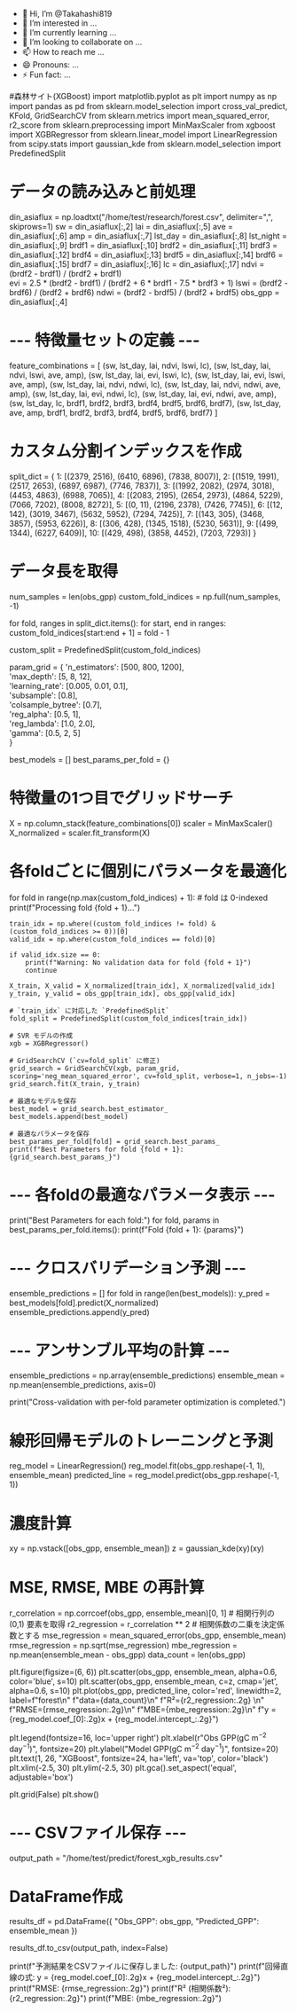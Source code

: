 - 👋 Hi, I’m @Takahashi819
- 👀 I’m interested in ...
- 🌱 I’m currently learning ...
- 💞️ I’m looking to collaborate on ...
- 📫 How to reach me ...
- 😄 Pronouns: ...
- ⚡ Fun fact: ...

<!---
Takahashi819/Takahashi819 is a ✨ special ✨ repository because its `README.md` (this file) appears on your GitHub profile.
You can click the Preview link to take a look at your changes.
--->
#森林サイト(XGBoost)
import matplotlib.pyplot as plt
import numpy as np
import pandas as pd
from sklearn.model_selection import cross_val_predict, KFold, GridSearchCV
from sklearn.metrics import mean_squared_error, r2_score
from sklearn.preprocessing import MinMaxScaler
from xgboost import XGBRegressor
from sklearn.linear_model import LinearRegression
from scipy.stats import gaussian_kde
from sklearn.model_selection import PredefinedSplit

# データの読み込みと前処理
din_asiaflux = np.loadtxt("/home/test/research/forest.csv", delimiter=",", skiprows=1)
sw = din_asiaflux[:,2]
lai = din_asiaflux[:,5]
ave = din_asiaflux[:,6]
amp = din_asiaflux[:,7]
lst_day = din_asiaflux[:,8]
lst_night = din_asiaflux[:,9]
brdf1 = din_asiaflux[:,10]
brdf2 = din_asiaflux[:,11]
brdf3 = din_asiaflux[:,12]
brdf4 = din_asiaflux[:,13]
brdf5 = din_asiaflux[:,14]
brdf6 = din_asiaflux[:,15]
brdf7 = din_asiaflux[:,16]
lc = din_asiaflux[:,17]
ndvi = (brdf2 - brdf1) / (brdf2 + brdf1)  
evi = 2.5 * (brdf2 - brdf1) / (brdf2 + 6 * brdf1 - 7.5 * brdf3 + 1)
lswi = (brdf2 - brdf6) / (brdf2 + brdf6)
ndwi = (brdf2 - brdf5) / (brdf2 + brdf5)
obs_gpp = din_asiaflux[:,4]

# --- 特徴量セットの定義 ---
feature_combinations = [
    (sw, lst_day, lai, ndvi, lswi, lc),
    (sw, lst_day, lai, ndvi, lswi, ave, amp),
    (sw, lst_day, lai, evi, lswi, lc),
    (sw, lst_day, lai, evi, lswi, ave, amp),
    (sw, lst_day, lai, ndvi, ndwi, lc),
    (sw, lst_day, lai, ndvi, ndwi, ave, amp),
    (sw, lst_day, lai, evi, ndwi, lc),
    (sw, lst_day, lai, evi, ndwi, ave, amp),
    (sw, lst_day, lc, brdf1, brdf2, brdf3, brdf4, brdf5, brdf6, brdf7),
    (sw, lst_day, ave, amp, brdf1, brdf2, brdf3, brdf4, brdf5, brdf6, brdf7)
]

# カスタム分割インデックスを作成
split_dict = {
    1: [(2379, 2516), (6410, 6896), (7838, 8007)],
 2: [(1519, 1991), (2517, 2653), (6897, 6987), (7746, 7837)],
 3: [(1992, 2082), (2974, 3018), (4453, 4863), (6988, 7065)],
 4: [(2083, 2195), (2654, 2973), (4864, 5229), (7066, 7202), (8008, 8272)],
 5: [(0, 11), (2196, 2378), (7426, 7745)],
 6: [(12, 142), (3019, 3467), (5632, 5952), (7294, 7425)],
 7: [(143, 305), (3468, 3857), (5953, 6226)],
 8: [(306, 428), (1345, 1518), (5230, 5631)],
 9: [(499, 1344), (6227, 6409)],
 10: [(429, 498), (3858, 4452), (7203, 7293)]
}

# データ長を取得
num_samples = len(obs_gpp)
custom_fold_indices = np.full(num_samples, -1)

for fold, ranges in split_dict.items():
    for start, end in ranges:
        custom_fold_indices[start:end + 1] = fold - 1

custom_split = PredefinedSplit(custom_fold_indices)

param_grid = {
    'n_estimators': [500, 800, 1200],  
    'max_depth': [5, 8, 12],  
    'learning_rate': [0.005, 0.01, 0.1],  
    'subsample': [0.8],  
    'colsample_bytree': [0.7],  
    'reg_alpha': [0.5, 1],  
    'reg_lambda': [1.0, 2.0],  
    'gamma': [0.5, 2, 5]  
}

best_models = []
best_params_per_fold = {}

# 特徴量の1つ目でグリッドサーチ
X = np.column_stack(feature_combinations[0])
scaler = MinMaxScaler()
X_normalized = scaler.fit_transform(X)

# 各foldごとに個別にパラメータを最適化
for fold in range(np.max(custom_fold_indices) + 1):  # fold は 0-indexed
    print(f"Processing fold {fold + 1}...")

    train_idx = np.where((custom_fold_indices != fold) & (custom_fold_indices >= 0))[0]
    valid_idx = np.where(custom_fold_indices == fold)[0]

    if valid_idx.size == 0:
        print(f"Warning: No validation data for fold {fold + 1}")
        continue

    X_train, X_valid = X_normalized[train_idx], X_normalized[valid_idx]
    y_train, y_valid = obs_gpp[train_idx], obs_gpp[valid_idx]

    # `train_idx` に対応した `PredefinedSplit`
    fold_split = PredefinedSplit(custom_fold_indices[train_idx])

    # SVR モデルの作成
    xgb = XGBRegressor()

    # GridSearchCV (`cv=fold_split` に修正)
    grid_search = GridSearchCV(xgb, param_grid, scoring='neg_mean_squared_error', cv=fold_split, verbose=1, n_jobs=-1)
    grid_search.fit(X_train, y_train)

    # 最適なモデルを保存
    best_model = grid_search.best_estimator_
    best_models.append(best_model)

    # 最適なパラメータを保存
    best_params_per_fold[fold] = grid_search.best_params_
    print(f"Best Parameters for fold {fold + 1}: {grid_search.best_params_}")

# --- 各foldの最適なパラメータ表示 ---
print("Best Parameters for each fold:")
for fold, params in best_params_per_fold.items():
    print(f"Fold {fold + 1}: {params}")

# --- クロスバリデーション予測 ---
ensemble_predictions = []
for fold in range(len(best_models)):
    y_pred = best_models[fold].predict(X_normalized)
    ensemble_predictions.append(y_pred)

# --- アンサンブル平均の計算 ---
ensemble_predictions = np.array(ensemble_predictions)
ensemble_mean = np.mean(ensemble_predictions, axis=0)

print("Cross-validation with per-fold parameter optimization is completed.")

# 線形回帰モデルのトレーニングと予測
reg_model = LinearRegression()
reg_model.fit(obs_gpp.reshape(-1, 1), ensemble_mean)
predicted_line = reg_model.predict(obs_gpp.reshape(-1, 1))

# 濃度計算
xy = np.vstack([obs_gpp, ensemble_mean])
z = gaussian_kde(xy)(xy)

# MSE, RMSE, MBE の再計算
r_correlation = np.corrcoef(obs_gpp, ensemble_mean)[0, 1]  # 相関行列の (0,1) 要素を取得
r2_regression = r_correlation ** 2  # 相関係数の二乗を決定係数とする
mse_regression = mean_squared_error(obs_gpp, ensemble_mean)
rmse_regression = np.sqrt(mse_regression)
mbe_regression = np.mean(ensemble_mean - obs_gpp)
data_count = len(obs_gpp)

plt.figure(figsize=(6, 6))
plt.scatter(obs_gpp, ensemble_mean, alpha=0.6, color='blue', s=10)
plt.scatter(obs_gpp, ensemble_mean, c=z, cmap='jet', alpha=0.6, s=10)
plt.plot(obs_gpp, predicted_line, color='red', linewidth=2,
         label=f"forest\n"
               f"data={data_count}\n"
               f"R²={r2_regression:.2g} \n"
               f"RMSE={rmse_regression:.2g}\n"
               f"MBE={mbe_regression:.2g}\n"
               f"y = {reg_model.coef_[0]:.2g}x + {reg_model.intercept_:.2g}")

plt.legend(fontsize=16, loc='upper right')
plt.xlabel(r"Obs GPP(gC m$^{-2}$ day$^{-1}$)", fontsize=20)
plt.ylabel("Model GPP(gC m$^{-2}$ day$^{-1}$)", fontsize=20)
plt.text(1, 26, "XGBoost", fontsize=24, ha='left', va='top', color='black')
plt.xlim(-2.5, 30)
plt.ylim(-2.5, 30)
plt.gca().set_aspect('equal', adjustable='box')

plt.grid(False)
plt.show()

# --- CSVファイル保存 ---
output_path = "/home/test/predict/forest_xgb_results.csv"

# DataFrame作成
results_df = pd.DataFrame({
    "Obs_GPP": obs_gpp,
    "Predicted_GPP": ensemble_mean
})

results_df.to_csv(output_path, index=False)

print(f"予測結果をCSVファイルに保存しました: {output_path}")
print(f"回帰直線の式: y = {reg_model.coef_[0]:.2g}x + {reg_model.intercept_:.2g}")
print(f"RMSE: {rmse_regression:.2g}")
print(f"R² (相関係数²): {r2_regression:.2g}")
print(f"MBE: {mbe_regression:.2g}")
